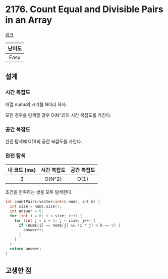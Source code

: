 # 2176. Count Equal and Divisible Pairs in an Array

[링크](https://leetcode.com/problems/count-equal-and-divisible-pairs-in-an-array/description/)

| 난이도 |
| :----: |
|  Easy  |

## 설계

### 시간 복잡도

배열 nums의 크기를 N이라 하자.

모든 경우를 탐색할 경우 O(N^2)의 시간 복잡도를 가진다.

### 공간 복잡도

완전 탐색에 O(1)의 공간 복잡도를 가진다.

### 완전 탐색

| 내 코드 (ms) | 시간 복잡도 | 공간 복잡도 |
| :----------: | :---------: | :---------: |
|      3       |   O(N^2)    |    O(1)     |

조건을 만족하는 쌍을 모두 탐색한다.

```cpp
int countPairs(vector<int>& nums, int k) {
  int size = nums.size();
  int answer = 0;
  for (int i = 0; i < size; i++) {
    for (int j = i + 1; j < size; j++) {
      if (nums[i] == nums[j] && (i * j) % k == 0) {
        answer++;
      }
    }
  }
  return answer;
}
```

## 고생한 점
